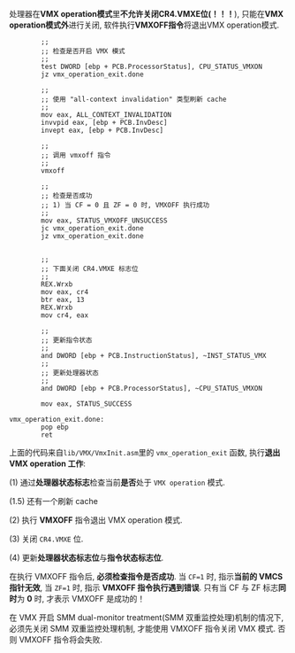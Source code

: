 

处理器在**VMX operation模式**里**不允许关闭CR4.VMXE位(！！！**), 只能在**VMX operation模式外**进行关闭, 软件执行**VMXOFF指令**将退出VMX operation模式.

```x86asm
        ;;
        ;; 检查是否开启 VMX 模式
        ;;
        test DWORD [ebp + PCB.ProcessorStatus], CPU_STATUS_VMXON
        jz vmx_operation_exit.done
        
        ;;
        ;; 使用 "all-context invalidation" 类型刷新 cache
        ;;
        mov eax, ALL_CONTEXT_INVALIDATION
        invvpid eax, [ebp + PCB.InvDesc]
        invept eax, [ebp + PCB.InvDesc]

        ;;
        ;; 调用 vmxoff 指令
        ;;
        vmxoff

        ;;
        ;; 检查是否成功
        ;; 1) 当 CF = 0 且 ZF = 0 时, VMXOFF 执行成功
        ;;
        mov eax, STATUS_VMXOFF_UNSUCCESS
        jc vmx_operation_exit.done
        jz vmx_operation_exit.done

                
        ;;
        ;; 下面关闭 CR4.VMXE 标志位
        ;;
        REX.Wrxb
        mov eax, cr4
        btr eax, 13
        REX.Wrxb
        mov cr4, eax
                
        ;;
        ;; 更新指令状态
        ;;
        and DWORD [ebp + PCB.InstructionStatus], ~INST_STATUS_VMX
        ;;
        ;; 更新处理器状态
        ;;
        and DWORD [ebp + PCB.ProcessorStatus], ~CPU_STATUS_VMXON
        
        mov eax, STATUS_SUCCESS
        
vmx_operation_exit.done:
        pop ebp
        ret
```

上面的代码来自`lib/VMX/VmxInit.asm`里的 `vmx_operation_exit` 函数, 执行**退出 VMX operation 工作**:

(1) 通过**处理器状态标志**检查当前**是否**处于 `VMX operation` 模式.

(1.5) 还有一个刷新 cache

(2) 执行 **VMXOFF** 指令退出 VMX operation 模式. 

(3) 关闭 `CR4.VMXE` 位. 

(4) 更新**处理器状态标志位**与**指令状态标志位**. 

在执行 VMXOFF 指令后, **必须检查指令是否成功**. 当 `CF=1` 时, 指示**当前的 VMCS 指针无效**, 当 `ZF=1` 时, 指示 **VMXOFF 指令执行遇到错误**. 只有当 CF 与 ZF 标志**同时**为 **0** 时, 才表示 VMXOFF 是成功的！

在 VMX 开启 SMM dual-monitor treatment(SMM 双重监控处理)机制的情况下, 必须先关闭 SMM 双重监控处理机制, 才能使用 VMXOFF 指令关闭 VMX 模式. 否则  VMXOFF 指令将会失败. 